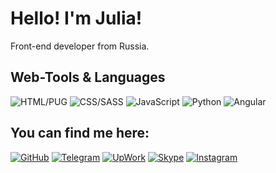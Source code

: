 # Hello! I'm Julia!
Front-end developer from Russia.
## Web-Tools & Languages
![HTML/PUG](https://img.shields.io/badge/HTML/PUG-346471?style=for-the-badge&logo=HTML5&logoColor=FFFFFF)
![CSS/SASS](https://img.shields.io/badge/CSS/SASS-346471?style=for-the-badge&logo=CSS3&logoColor=FFFFFF)
![JavaScript](https://img.shields.io/badge/JavaScript-346471?style=for-the-badge&logo=JavaScript&logoColor=FFFFFF)
![Python](https://img.shields.io/badge/Python-346471?style=for-the-badge&logo=Python&logoColor=FFFFFF)
![Angular](https://img.shields.io/badge/Angular-346471?style=for-the-badge&logo=Angular&logoColor=FFFFFF)
## You can find me here:
[![GitHub](https://img.shields.io/badge/GitHub-E1E1E1?style=for-the-badge&logo=GitHub&logoColor=2CA5E0)](https://github.com/bananazbrain)
[![Telegram](https://img.shields.io/badge/Telegram-E1E1E1?style=for-the-badge&logo=Telegram&logoColor=E1E1E1)](https://t.me/bananazbrain)
[![UpWork](https://img.shields.io/badge/UpWork-E1E1E1?style=for-the-badge&logo=UpWork&logoColor=2CA5E0)](https://www.upwork.com/o/profiles/users/~014832efca947c5efb/)
[![Skype](https://img.shields.io/badge/Skype-E1E1E1?style=for-the-badge&logo=Skype&logoColor=2CA5E0)](https://join.skype.com/invite/faFTjgYzQFmd)
[![Instagram](https://img.shields.io/badge/Instagram-E1E1E1?style=for-the-badge&logo=Instagram&logoColor=2CA5E0)](https://www.instagram.com/bananazbrain/)
